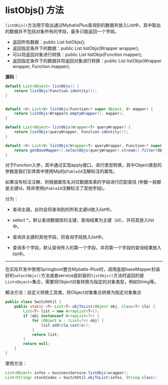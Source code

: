 # listObjs() 方法

`listObjs()`方法用于取出通过MybatisPlus查询到的数据并放入List中，其中取出的数据并不包括对象所有的字段，最多只能返回一个字段。

- 返回所有数据：public List listObjs();
- 返回指定条件下的数据：public List listObjs(Wrapper wrapper);
- 可以将返回对象进行转换：public List listObjs(Function mapper);
- 返回指定条件下的数据并将返回对象进行转换：public List listObjs(Wrapper wrapper, Function mapper);

**源码**：

```java
default List<Object> listObjs() {
	return listObjs(Function.identity());
}


default <V> List<V> listObjs(Function<? super Object, V> mapper) {
    return listObjs(Wrappers.emptyWrapper(), mapper);
}

default List<Object> listObjs(Wrapper<T> queryWrapper) {
    return listObjs(queryWrapper, Function.identity());
}

default <V> List<V> listObjs(Wrapper<T> queryWrapper, Function<? super Object, V> mapper) {
    return getBaseMapper().selectObjs(queryWrapper).stream().filter(Objects::nonNull).map(mapper).collect(Collectors.toList());    
}
```

对于Function入参，其中通过实现apply接口，进行类型转换，其中Object类型的参数是我们实体类中使用Mp的`@TableId`注解标注的属性。

如果没有标注注解，则根据属性名对应数据库表的字段进行匹配查找 (参数一般都是主键id，除非使用`@TableId`注解标注了其他字段)。

分为：

- 查询主键。此时会将查询到的所有主键id放入list中。 


- select *。默认查询数据库的主键，查询结果为主键（id），并将其放入list中。


- 查询非主键的其他字段，将查询字段放入list中。


- 查询多个字段，默认查询传入的第一个字段，并将第一个字段的查询结果放入list中。

****

在实际开发中使用Springboot整合Mybatis-Plus时，调用底层baseMapper封装好的`selectObjs()`方法或者service层封装的`listObjs()`方法时返回的是`List<Object>`集合，需要将Object对象转换为指定的对象类型，例如String等。

解决方法：自定义转换工具类，将Object对象集合转换为指定对象集合

```java
public class SwitchUtil {
    public static <T> List<T> objToList(Object obj, Class<T> cla) {
        List<T> list = new ArrayList<T>();
        if (obj instanceof ArrayList<?>) {
            for (Object o : (List<?>) obj) {
                list.add(cla.cast(o));
            }
            return list;
        }
        return null;
    }
}
```

使用方法：

```java
List<Object> infos = businessService.listObjs(wrapper);
List<String> stockCodes = SwitchUtil.objToList(infos, String.class);
```

